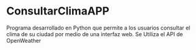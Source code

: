 # ConsultarClimaAPP
Programa desarrollado en Python que permite a los usuarios consultar el clima de su ciudad por medio de una interfaz web. Se Utiliza el API de OpenWeather
